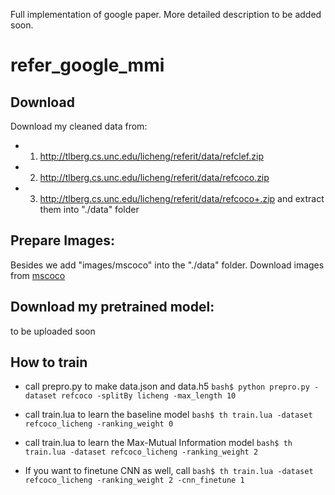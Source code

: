 Full implementation of google paper. More detailed description to be added soon.
# refer_google_mmi

## Download
Download my cleaned data from:
- 1) http://tlberg.cs.unc.edu/licheng/referit/data/refclef.zip
- 2) http://tlberg.cs.unc.edu/licheng/referit/data/refcoco.zip
- 3) http://tlberg.cs.unc.edu/licheng/referit/data/refcoco+.zip
and extract them into "./data" folder

## Prepare Images:
Besides we add "images/mscoco" into the "./data" folder. 
Download images from [mscoco](http://mscoco.org/dataset/#overview)

## Download my pretrained model:
to be uploaded soon

## How to train
- call prepro.py to make data.json and data.h5
```bash$ python prepro.py -dataset refcoco -splitBy licheng -max_length 10```
- call train.lua to learn the baseline model
```bash$ th train.lua -dataset refcoco_licheng -ranking_weight 0```

- call train.lua to learn the Max-Mutual Information model
```bash$ th train.lua -dataset refcoco_licheng -ranking_weight 2```

- If you want to finetune CNN as well, call
```bash$ th train.lua -dataset refcoco_licheng -ranking_weight 2 -cnn_finetune 1```